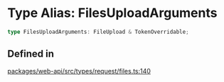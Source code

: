 # Type Alias: FilesUploadArguments

```ts
type FilesUploadArguments: FileUpload & TokenOverridable;
```

## Defined in

[packages/web-api/src/types/request/files.ts:140](https://github.com/slackapi/node-slack-sdk/blob/c15385ef93ccdde9702f52f7d1f445999203d794/packages/web-api/src/types/request/files.ts#L140)
